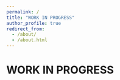 ```yaml
---
permalink: /
title: "WORK IN PROGRESS"
author_profile: true
redirect_from: 
  - /about/
  - /about.html
---
```


# WORK IN PROGRESS
